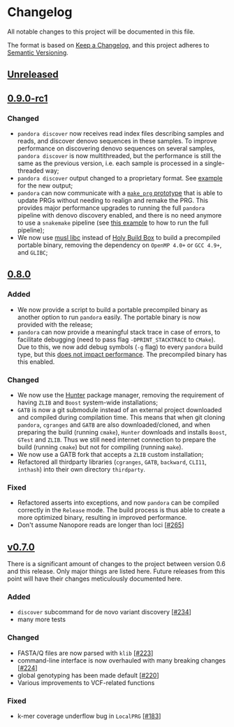 # Changelog

All notable changes to this project will be documented in this file.

The format is based on
[Keep a Changelog](https://keepachangelog.com/en/1.0.0/), and this
project adheres to
[Semantic Versioning](https://semver.org/spec/v2.0.0.html).

## [Unreleased]

## [0.9.0-rc1]

### Changed
- `pandora discover` now receives read index files describing samples and reads, and discover denovo sequences in these samples.
  To improve performance on discovering denovo sequences on several samples, `pandora discover` is now multithreaded, but
  the performance is still the same as the previous version, i.e. each sample is processed in a single-threaded way;
- `pandora discover` output changed to a proprietary format. See [example](example) for the new output;
- `pandora` can now communicate with a [`make_prg` prototype](https://github.com/leoisl/make_prg) that is able to update PRGs
without needing to realign and remake the PRG. This provides major performance upgrades to running the full `pandora` pipeline
with denovo discovery enabled, and there is no need anymore to use a `snakemake` pipeline
(see [this example](example/run_pandora.sh) to how to run the full pipeline);
- We now use [musl libc](https://musl.libc.org/) instead of [Holy Build Box](https://github.com/phusion/holy-build-box)
to build a precompiled portable binary, removing the dependency on `OpenMP 4.0+` or `GCC 4.9+`, and `GLIBC`;

## [0.8.0]

### Added

- We now provide a script to build a portable precompiled binary as
  another option to run `pandora` easily. The portable binary is now
  provided with the release;
- `pandora` can now provide a meaningful stack trace in case of errors,
  to facilitate debugging (need to pass flag `-DPRINT_STACKTRACE` to
  `CMake`). Due to this, we now add debug symbols (`-g` flag) to every
  `pandora` build type, but this
  [does not impact performance](https://stackoverflow.com/a/39223245).
  The precompiled binary has this enabled.

### Changed

- We now use the [Hunter](https://github.com/cpp-pm/hunter) package
  manager, removing the requirement of having `ZLIB` and `Boost`
  system-wide installations;
- `GATB` is now a git submodule instead of an external project
  downloaded and compiled during compilation time. This means that when
  git cloning `pandora`, `cgranges` and `GATB` are also
  downloaded/cloned, and when preparing the build (running `cmake`),
  `Hunter` downloads and installs `Boost`, `GTest` and `ZLIB`. Thus we
  still need internet connection to prepare the build (running `cmake`)
  but not for compiling (running `make`).
- We now use a GATB fork that accepts a `ZLIB` custom installation;
- Refactored all thirdparty libraries (`cgranges`, `GATB`, `backward`,
  `CLI11`, `inthash`) into their own directory `thirdparty`.

### Fixed

- Refactored asserts into exceptions, and now `pandora` can be compiled
  correctly in the `Release` mode. The build process is thus able to
  create a more optimized binary, resulting in improved performance.
- Don't assume Nanopore reads are longer than loci [[#265][265]]



## [v0.7.0]

There is a significant amount of changes to the project between version
0.6 and this release. Only major things are listed here. Future releases
from this point will have their changes meticulously documented here.

### Added

- `discover` subcommand for de novo variant discovery [[#234][234]]
- many more tests

### Changed

- FASTA/Q files are now parsed with `klib` [[#223][223]]
- command-line interface is now overhauled with many breaking changes
  [[#224][224]]
- global genotyping has been made default [[#220][220]]
- Various improvements to VCF-related functions

### Fixed

- k-mer coverage underflow bug in `LocalPRG` [[#183][183]]

[Unreleased]: https://github.com/rmcolq/pandora/compare/0.9.0-rc1...HEAD
[0.9.0-rc1]: https://github.com/rmcolq/pandora/releases/tag/0.9.0-rc1
[0.8.0]: https://github.com/rmcolq/pandora/releases/tag/0.8.0
[v0.7.0]: https://github.com/rmcolq/pandora/releases/tag/v0.7.0

[183]: https://github.com/rmcolq/pandora/issues/183
[220]: https://github.com/rmcolq/pandora/pull/220
[223]: https://github.com/rmcolq/pandora/pull/223
[224]: https://github.com/rmcolq/pandora/pull/224
[234]: https://github.com/rmcolq/pandora/pull/234
[265]: https://github.com/rmcolq/pandora/pull/265


